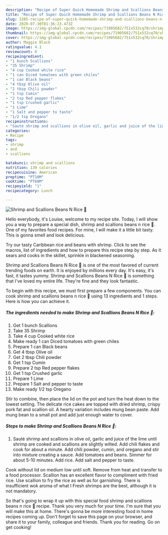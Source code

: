 ```yaml
---
description: "Recipe of Super Quick Homemade Shrimp and Scallions Beans N Rice 🍤"
title: "Recipe of Super Quick Homemade Shrimp and Scallions Beans N Rice 🍤"
slug: 3205-recipe-of-super-quick-homemade-shrimp-and-scallions-beans-n-rice
date: 2020-07-30T01:36:23.473Z
image: https://img-global.cpcdn.com/recipes/71905682/751x532cq70/shrimp-and-scallions-beans-n-rice-🍤-recipe-main-photo.jpg
thumbnail: https://img-global.cpcdn.com/recipes/71905682/751x532cq70/shrimp-and-scallions-beans-n-rice-🍤-recipe-main-photo.jpg
cover: https://img-global.cpcdn.com/recipes/71905682/751x532cq70/shrimp-and-scallions-beans-n-rice-🍤-recipe-main-photo.jpg
author: Maggie Black
ratingvalue: 4.1
reviewcount: 8
recipeingredient:
- "1 bunch Scallions"
- "35 Shrimp"
- "4 cup Cooked white rice"
- "1 can Diced tomatoes with green chiles"
- "1 can Black beans"
- "4 tbsp Olive oil"
- "2 tbsp Chili powder"
- "1 tsp Cumin"
- "2 tsp Red pepper flakes"
- "1 tsp Crushed garlic"
- "1 Lime"
- "1 Salt and pepper to taste"
- "1/2 tsp Oregano"
recipeinstructions:
- "Sauté shrimp and scallions in olive oil, garlic and juice of the lime until shrimp are cooked and scallions are slightly wilted. Add chili flakes and cook for about a minute. Add chili powder, cumin, and oregano and stir into mixture creating a sauce. Add tomatoes and beans. Simmer for about 5-10 minutes. Add rice. Add salt and pepper to taste."
categories:
- Recipe
tags:
- shrimp
- and
- scallions

katakunci: shrimp and scallions 
nutrition: 139 calories
recipecuisine: American
preptime: "PT10M"
cooktime: "PT60M"
recipeyield: "1"
recipecategory: Lunch

---
```



![Shrimp and Scallions Beans N Rice 🍤](https://img-global.cpcdn.com/recipes/71905682/751x532cq70/shrimp-and-scallions-beans-n-rice-🍤-recipe-main-photo.jpg)

Hello everybody, it's Louise, welcome to my recipe site. Today, I will show you a way to prepare a special dish, shrimp and scallions beans n rice 🍤. One of my favorites food recipes. For mine, I will make it a little bit tasty. This is gonna smell and look delicious.

Try our tasty Caribbean rice and beans with shrimp. Click to see the macros, list of ingredients and how to prepare this recipe step by step. As it sears and cooks in the skillet, sprinkle in blackened seasoning.

Shrimp and Scallions Beans N Rice 🍤 is one of the most favored of current trending foods on earth. It is enjoyed by millions every day. It's easy, it's fast, it tastes yummy. Shrimp and Scallions Beans N Rice 🍤 is something that I've loved my entire life. They're fine and they look fantastic.


To begin with this recipe, we must first prepare a few components. You can cook shrimp and scallions beans n rice 🍤 using 13 ingredients and 1 steps. Here is how you can achieve it.

<!--inarticleads1-->

##### The ingredients needed to make Shrimp and Scallions Beans N Rice 🍤:

1. Get 1 bunch Scallions
1. Take 35 Shrimp
1. Take 4 cup Cooked white rice
1. Make ready 1 can Diced tomatoes with green chiles
1. Prepare 1 can Black beans
1. Get 4 tbsp Olive oil
1. Get 2 tbsp Chili powder
1. Get 1 tsp Cumin
1. Prepare 2 tsp Red pepper flakes
1. Get 1 tsp Crushed garlic
1. Prepare 1 Lime
1. Prepare 1 Salt and pepper to taste
1. Make ready 1/2 tsp Oregano


Stir to combine, then place the lid on the pot and turn the heat down to the lowest setting. The delicate rice cakes are topped with dried shrimp, crispy pork fat and scallion oil. A hearty variation includes mung bean paste. Add mung bean to a small pot and add just enough water to cover. 

<!--inarticleads2-->

##### Steps to make Shrimp and Scallions Beans N Rice 🍤:

1. Sauté shrimp and scallions in olive oil, garlic and juice of the lime until shrimp are cooked and scallions are slightly wilted. Add chili flakes and cook for about a minute. Add chili powder, cumin, and oregano and stir into mixture creating a sauce. Add tomatoes and beans. Simmer for about 5-10 minutes. Add rice. Add salt and pepper to taste.


Cook without lid on medium low until soft. Remove from heat and transfer to a food processor. Scallion has an excellent flavor to compliment with fried rice. Use scallion to fry the rice as well as for garnishing. There is insufficient wok aroma of what I Fresh shrimps are the best, although it is not mandatory. 

So that's going to wrap it up with this special food shrimp and scallions beans n rice 🍤 recipe. Thank you very much for your time. I'm sure that you will make this at home. There's gonna be more interesting food in home recipes coming up. Don't forget to save this page on your browser, and share it to your family, colleague and friends. Thank you for reading. Go on get cooking!
